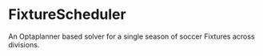 # FixtureScheduler
An Optaplanner based solver for a single season of soccer Fixtures across divisions.
